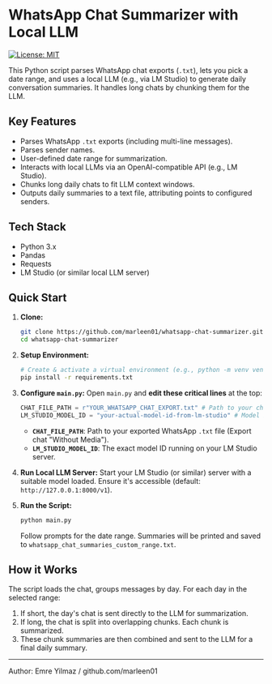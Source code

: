 # WhatsApp Chat Summarizer with Local LLM

[![License: MIT](https://img.shields.io/badge/License-MIT-yellow.svg)](https://opensource.org/licenses/MIT)

This Python script parses WhatsApp chat exports (`.txt`), lets you pick a date range, and uses a local LLM (e.g., via LM Studio) to generate daily conversation summaries. It handles long chats by chunking them for the LLM.

## Key Features

*   Parses WhatsApp `.txt` exports (including multi-line messages).
*   Parses sender names.
*   User-defined date range for summarization.
*   Interacts with local LLMs via an OpenAI-compatible API (e.g., LM Studio).
*   Chunks long daily chats to fit LLM context windows.
*   Outputs daily summaries to a text file, attributing points to configured senders.

## Tech Stack

*   Python 3.x
*   Pandas
*   Requests
*   LM Studio (or similar local LLM server)

## Quick Start

1.  **Clone:**
    ```bash
    git clone https://github.com/marleen01/whatsapp-chat-summarizer.git
    cd whatsapp-chat-summarizer
    ```

2.  **Setup Environment:**
    ```bash
    # Create & activate a virtual environment (e.g., python -m venv venv; source venv/bin/activate)
    pip install -r requirements.txt
    ```

3.  **Configure `main.py`:**
    Open `main.py` and **edit these critical lines** at the top:
    ```python
    CHAT_FILE_PATH = r"YOUR_WHATSAPP_CHAT_EXPORT.txt" # Path to your chat.txt
    LM_STUDIO_MODEL_ID = "your-actual-model-id-from-lm-studio" # Model ID from LM Studio
    ```
    *   **`CHAT_FILE_PATH`**: Path to your exported WhatsApp `.txt` file (Export chat "Without Media").
    *   **`LM_STUDIO_MODEL_ID`**: The exact model ID running on your LM Studio server.

4.  **Run Local LLM Server:**
    Start your LM Studio (or similar) server with a suitable model loaded. Ensure it's accessible (default: `http://127.0.0.1:8000/v1`).

5.  **Run the Script:**
    ```bash
    python main.py
    ```
    Follow prompts for the date range. Summaries will be printed and saved to `whatsapp_chat_summaries_custom_range.txt`.

## How it Works

The script loads the chat, groups messages by day. For each day in the selected range:
1.  If short, the day's chat is sent directly to the LLM for summarization.
2.  If long, the chat is split into overlapping chunks. Each chunk is summarized.
3.  These chunk summaries are then combined and sent to the LLM for a final daily summary.

---
Author: Emre Yilmaz / github.com/marleen01
